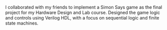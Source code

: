 I collaborated with my friends to implement a Simon Says game as the final project for my Hardware Design and Lab course. Designed the game logic and controls using Verilog HDL, with a focus on sequential logic and finite state machines.
